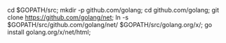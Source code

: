 cd $GOPATH/src;
mkdir -p github.com/golang;
cd github.com/golang;
git clone https://github.com/golang/net;
ln -s $GOPATH/src/github.com/golang/net/ $GOPATH/src/golang.org/x/;
go install golang.org/x/net/html;

